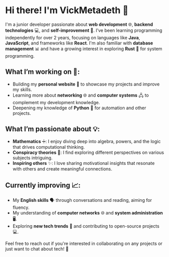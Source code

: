 # Hi there! I'm VickMetadeth 👋

I'm a junior developer passionate about **web development** 🌐, **backend technologies** 💻, and **self-improvement** 🌱. I’ve been learning programming independently for over 2 years, focusing on languages like **Java**, **JavaScript**, and frameworks like **React**. I'm also familiar with **database management** 📊 and have a growing interest in exploring **Rust** 🦀 for system programming.

## What I’m working on 🔨:
- Building my **personal website** 💼 to showcase my projects and improve my skills.
- Learning more about **networking** 🌐 and **computer systems** 🖧 to complement my development knowledge.
- Deepening my knowledge of **Python** 🐍 for automation and other projects.

## What I’m passionate about 💡:
- **Mathematics** ➗: I enjoy diving deep into algebra, powers, and the logic that drives computational thinking.
- **Conspiracy theories** 👀: I find exploring different perspectives on various subjects intriguing.
- **Inspiring others** ✨: I love sharing motivational insights that resonate with others and create meaningful connections.

## Currently improving 📈:
- My **English skills** 🗣️ through conversations and reading, aiming for fluency.
- My understanding of **computer networks** 🌐 and **system administration** 🖥️.
- Exploring **new tech trends** 🚀 and contributing to open-source projects 💻.

Feel free to reach out if you're interested in collaborating on any projects or just want to chat about tech! 💬
